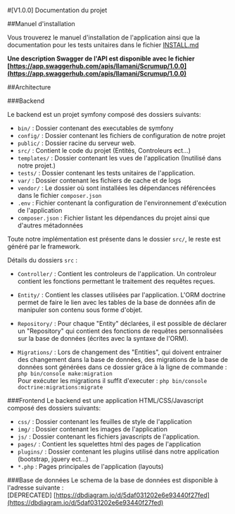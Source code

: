 #[V1.0.0] Documentation du projet

##Manuel d'installation

Vous trouverez le manuel d'installation de l'application ainsi que la documentation pour les tests unitaires dans le fichier [INSTALL.md](./INSTALL.md)

**Une description Swagger de l'API est disponible avec le fichier [https://app.swaggerhub.com/apis/llamani/Scrumup/1.0.0](https://app.swaggerhub.com/apis/llamani/Scrumup/1.0.0)**

##Architecture

###Backend

Le backend est un projet symfony composé des dossiers suivants:
- `bin/` : Dossier contenant des executables de symfony
- `config/` : Dossier contenant les fichiers de configuration de notre projet
- `public/` : Dossier racine du serveur web. 
- `src/` : Contient le code du projet (Entités, Controleurs ect...)
- `templates/` : Dossier contenant les vues de l'application (Inutilisé dans notre projet.)
- `tests/` : Dossier contenant les tests unitaires de l'application.
- `var/` : Dossier contenant les fichiers de cache et de logs 
- `vendor/` : Le dossier où sont installées les dépendances référencées dans le fichier `composer.json` 
- `.env` : Fichier contenant la configuration de l'environnement d'exécution de l'application
- `composer.json` : Fichier listant les dépendances du projet ainsi que d'autres métadonnées

Toute notre implémentation est présente dans le dossier `src/`, le reste est généré par le framework.

Détails du dossiers `src` : 
- `Controller/` : Contient les controleurs de l'application. Un controleur contient les fonctions permettant le traitement des requêtes reçues.

- `Entity/` : Contient les classes utilisées par l'application. L'ORM doctrine permet de faire le lien avec les tables de la base de données afin de manipuler son contenu sous forme d'objet.

- `Repository/` : Pour chaque "Entity" déclarées, il est possible de déclarer un "Repository" qui contient des fonctions de requêtes personnalisées sur la base de données (écrites avec la syntaxe de l'ORM).

- `Migrations/` : Lors de changement des "Entities", qui doivent entrainer des changement dans la base de données, des migrations de la base de données sont générées dans ce dossier grâce à la ligne de commande : ```php bin/console make:migration```  
Pour exécuter les migrations il suffit d'executer : ```php bin/console doctrine:migrations:migrate```

###Frontend
Le backend est une application HTML/CSS/Javascript composé des dossiers suivants:
- `css/` : Dossier contenant les feuilles de style de l'application
- `img/` : Dossier contenant les images de l'application
- `js/` : Dossier contenant les fichiers javascripts de l'application. 
- `pages/` : Contient les squelettes html des pages de l'application
- `plugins/` : Dossier contenant les plugins utilisé dans notre application (bootstrap, jquery ect...)
- `*.php` : Pages principales de l'application (layouts)


###Base de données
Le schema de la base de données est disponible à l'adresse suivante :  
[DEPRECATED] [https://dbdiagram.io/d/5daf031202e6e93440f27fed](https://dbdiagram.io/d/5daf031202e6e93440f27fed)

